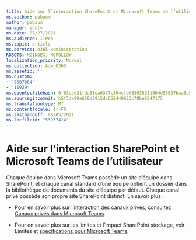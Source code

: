 ```yaml
---
title: Aide sur l’interaction SharePoint et Microsoft Teams de l’utilisateur
ms.author: pebaum
author: pebaum
manager: scotv
ms.date: 07/27/2021
ms.audience: ITPro
ms.topic: article
ms.service: o365-administration
ROBOTS: NOINDEX, NOFOLLOW
localization_priority: Normal
ms.collection: Adm_O365
ms.assetid: ''
ms.custom:
- "9007084"
- "11929"
ms.openlocfilehash: 6f63eed31fda61ea6377c364cfbf63035311864e55637baa5a5838784a03b582
ms.sourcegitcommit: b5f7da89a650d2915dc652449623c78be6247175
ms.translationtype: MT
ms.contentlocale: fr-FR
ms.lasthandoff: 08/05/2021
ms.locfileid: "53957414"
---
```

# <a name="help-with-the-sharepoint-and-microsoft-teams-interaction"></a>Aide sur l’interaction SharePoint et Microsoft Teams de l’utilisateur

Chaque équipe dans Microsoft Teams possède un site d’équipe dans SharePoint, et chaque canal standard d’une équipe obtient un dossier dans la bibliothèque de documents du site d’équipe par défaut. Chaque canal privé possède son propre site SharePoint distinct. En savoir plus :

- Pour en savoir plus sur l’interaction des canaux privés, consultez [Canaux privés dans Microsoft Teams](/MicrosoftTeams/private-channels#private-channel-sharepoint-sites).

- Pour en savoir plus sur les limites et l’impact SharePoint stockage, voir Limites et [spécifications pour Microsoft Teams](/microsoftteams/limits-specifications-teams#storage). 
